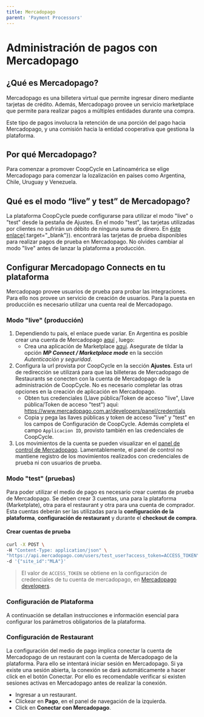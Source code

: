 ```yaml
---
title: Mercadopago
parent: 'Payment Processors'
---
```


# Administración de pagos con Mercadopago

## ¿Qué es Mercadopago?

Mercadopago es una billetera virtual que permite ingresar dinero mediante tarjetas de crédito. Además, Mercadopago provee un servicio marketplace que permite para realizar pagos a múltiples entidades durante una compra.

Este tipo de pagos involucra la retención de una porción del pago hacia Mercadopago, y una comisión hacia la entidad cooperativa que gestiona la plataforma.


## Por qué Mercadopago?

Para comenzar a promover CoopCycle en Latinoamérica se elige Mercadopago para comenzar la lozalización en países como Argentina, Chile, Uruguay y Venezuela.

## Qué es el modo “live” y test” de Mercadopago?

La plataforma CoopCycle puede configurarse para utilizar el modo "live" o "test" desde la pestaña de Ajustes. En el modo "test", las tarjetas utilizadas por clientes no sufrirán un débito de ninguna suma de dinero. En [éste enlace](https://www.mercadopago.com.ar/developers/es/guides/online-payments/web-tokenize-checkout/testing/){:target="_blank"}). encontrará las tarjetas de prueba disponibles para realizar pagos de prueba en Mercadopago. No olvides cambiar al modo "live" antes de lanzar la plataforma a producción.

## Configurar Mercadopago Connects en tu plataforma

Mercadopago provee usuarios de prueba para probar las integraciones. Para ello nos provee un servicio de creación de usuarios. Para la puesta en producción es necesario utilizar una cuenta real de Mercadopago.

### Modo "live" (producción)

1. Dependiendo tu país, el enlace puede variar. En Argentina es posible crear una cuenta de Mercadopago <a target="_blank" href="https://www.mercadopago.com.ar/registration-mp">aquí</a> , luego:
    * Crea una aplicación de Marketplace <a target="_blank" href="https://www.mercadopago.com.ar/developers/panel/applications/create-app">aquí</a>. Asegurate de tildar la opción ***MP Connect / Marketplace mode*** en la sección *Autenticación y seguridad*.
2. Configura la url provista por CoopCycle en la sección **Ajustes**. Esta url de redirección se utilizará para que las billeteras de Mercadopago de Restaurants se conecten con la cuenta de Mercadopago de la administración de CoopCycle. No es necesario completar las otras opciones en la creación de aplicación en Mercadopago.
    * Obten tus credenciales (Llave pública/Token de acceso "live", Llave pública/Token de acceso "test") aquí: <a target="_blank" href="https://www.mercadopago.com.ar/developers/panel/credentials">https://www.mercadopago.com.ar/developers/panel/credentials</a>
    * Copia y pega las llaves públicas y token de acceso "live" y "test" en los campos de Configuración de CoopCycle. Además completa el campo `Applicacion ID`, provisto también en las credenciales de CoopCycle.
3. Los movimientos de la cuenta se pueden visualizar en el [panel de control de Mercadopago](https://www.mercadopago.com.ar/home). Lamentablemente, el panel de control no mantiene registro de los movimientos realizados con credenciales de prueba ni con usuarios de prueba.

### Modo "test" (pruebas)

Para poder utilizar el medio de pago es necesario crear cuentas de prueba de Mercadopago. Se deben crear 3 cuentas, una para la plataforma (Marketplate), otra para el restaurant y otra para una cuenta de comprador. Esta cuentas deberán ser las utilizadas para la **configuración de la plataforma**, **configuración de restaurant** y durante el **checkout de compra**.

#### Crear cuentas de prueba

```bash
curl -X POST \
-H "Content-Type: application/json" \
"https://api.mercadopago.com/users/test_user?access_token=ACCESS_TOKEN" \
-d '{"site_id":"MLA"}'
```

> El valor de `ACCESS_TOKEN` se obtiene en la configuración de credenciales de tu cuenta de mercadopago, en [Mercadopago developers](https://mercadopago.com.ar/developers).

### Configuración de Plataforma

A continuación se detallan instrucciones e información esencial para configurar los parámetros obligatorios de la plataforma.

### Configuración de Restaurant

La configuración del medio de pago implica conectar la cuenta de Mercadopago de un restaurant con la cuenta de Mercadopago de la plataforma. Para ello se intentará iniciar sesión en Mercadopago. Si ya existe una sesión abierta, la conexión se dará automáticamente a hacer click en el botón Conectar. Por ello es recomendable verificar si existen sesiones activas en Mercadopago antes de realizar la conexión.

* Ingresar a un restaurant.
* Clickear en **Pago**, en el panel de navegación de la izquierda.
* Click en **Conectar con Mercadopago**.
